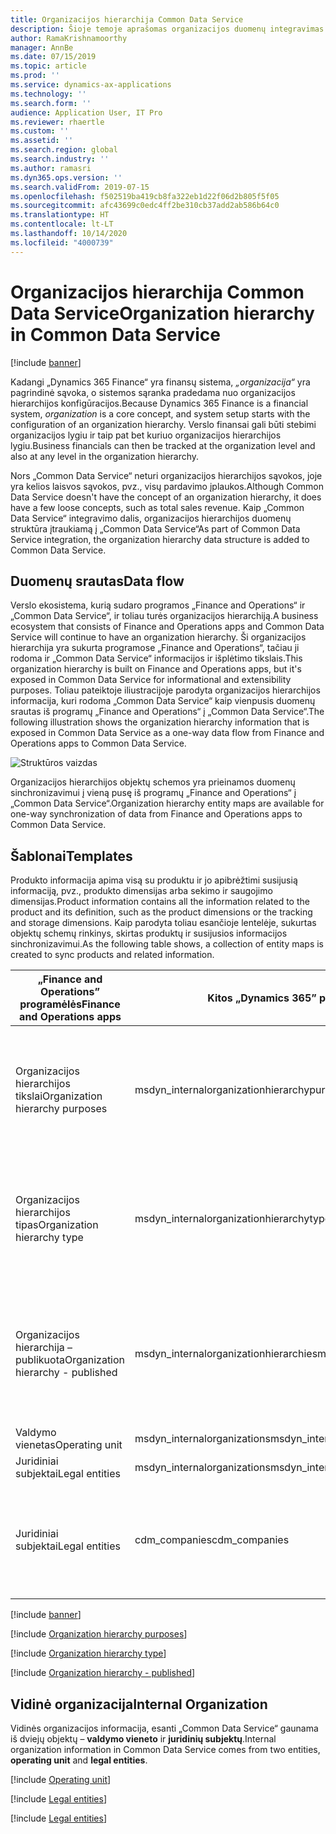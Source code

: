 ```yaml
---
title: Organizacijos hierarchija Common Data Service
description: Šioje temoje aprašomas organizacijos duomenų integravimas tarp programų „Finance and Operations“ ir „Common Data Service“.
author: RamaKrishnamoorthy
manager: AnnBe
ms.date: 07/15/2019
ms.topic: article
ms.prod: ''
ms.service: dynamics-ax-applications
ms.technology: ''
ms.search.form: ''
audience: Application User, IT Pro
ms.reviewer: rhaertle
ms.custom: ''
ms.assetid: ''
ms.search.region: global
ms.search.industry: ''
ms.author: ramasri
ms.dyn365.ops.version: ''
ms.search.validFrom: 2019-07-15
ms.openlocfilehash: f502519ba419cb8fa322eb1d22f06d2b805f5f05
ms.sourcegitcommit: afc43699c0edc4ff2be310cb37add2ab586b64c0
ms.translationtype: HT
ms.contentlocale: lt-LT
ms.lasthandoff: 10/14/2020
ms.locfileid: "4000739"
---
```

# <a name="organization-hierarchy-in-common-data-service"></a><span data-ttu-id="ab1cb-103">Organizacijos hierarchija Common Data Service</span><span class="sxs-lookup"><span data-stu-id="ab1cb-103">Organization hierarchy in Common Data Service</span></span>

[!include [banner](../../includes/banner.md)]

<span data-ttu-id="ab1cb-104">Kadangi „Dynamics 365 Finance“ yra finansų sistema, *„organizacija“* yra pagrindinė sąvoka, o sistemos sąranka pradedama nuo organizacijos hierarchijos konfigūracijos.</span><span class="sxs-lookup"><span data-stu-id="ab1cb-104">Because Dynamics 365 Finance is a financial system, *organization* is a core concept, and system setup starts with the configuration of an organization hierarchy.</span></span> <span data-ttu-id="ab1cb-105">Verslo finansai gali būti stebimi organizacijos lygiu ir taip pat bet kuriuo organizacijos hierarchijos lygiu.</span><span class="sxs-lookup"><span data-stu-id="ab1cb-105">Business financials can then be tracked at the organization level and also at any level in the organization hierarchy.</span></span>

<span data-ttu-id="ab1cb-106">Nors „Common Data Service“ neturi organizacijos hierarchijos sąvokos, joje yra kelios laisvos sąvokos, pvz., visų pardavimo įplaukos.</span><span class="sxs-lookup"><span data-stu-id="ab1cb-106">Although Common Data Service doesn't have the concept of an organization hierarchy, it does have a few loose concepts, such as total sales revenue.</span></span> <span data-ttu-id="ab1cb-107">Kaip „Common Data Service“ integravimo dalis, organizacijos hierarchijos duomenų struktūra įtraukiamą į „Common Data Service“</span><span class="sxs-lookup"><span data-stu-id="ab1cb-107">As part of Common Data Service integration, the organization hierarchy data structure is added to Common Data Service.</span></span>

## <a name="data-flow"></a><span data-ttu-id="ab1cb-108">Duomenų srautas</span><span class="sxs-lookup"><span data-stu-id="ab1cb-108">Data flow</span></span>

<span data-ttu-id="ab1cb-109">Verslo ekosistema, kurią sudaro programos „Finance and Operations“ ir „Common Data Service“, ir toliau turės organizacijos hierarchiją.</span><span class="sxs-lookup"><span data-stu-id="ab1cb-109">A business ecosystem that consists of Finance and Operations apps and Common Data Service will continue to have an organization hierarchy.</span></span> <span data-ttu-id="ab1cb-110">Ši organizacijos hierarchija yra sukurta programose „Finance and Operations“, tačiau ji rodoma ir „Common Data Service“ informacijos ir išplėtimo tikslais.</span><span class="sxs-lookup"><span data-stu-id="ab1cb-110">This organization hierarchy is built on Finance and Operations apps, but it's exposed in Common Data Service for informational and extensibility purposes.</span></span> <span data-ttu-id="ab1cb-111">Toliau pateiktoje iliustracijoje parodyta organizacijos hierarchijos informacija, kuri rodoma „Common Data Service“ kaip vienpusis duomenų srautas iš programų „Finance and Operations“ į „Common Data Service“.</span><span class="sxs-lookup"><span data-stu-id="ab1cb-111">The following illustration shows the organization hierarchy information that is exposed in Common Data Service as a one-way data flow from Finance and Operations apps to Common Data Service.</span></span>

![Struktūros vaizdas](media/dual-write-data-flow.png)

<span data-ttu-id="ab1cb-113">Organizacijos hierarchijos objektų schemos yra prieinamos duomenų sinchronizavimui į vieną pusę iš programų „Finance and Operations“ į „Common Data Service“.</span><span class="sxs-lookup"><span data-stu-id="ab1cb-113">Organization hierarchy entity maps are available for one-way synchronization of data from Finance and Operations apps to Common Data Service.</span></span>

## <a name="templates"></a><span data-ttu-id="ab1cb-114">Šablonai</span><span class="sxs-lookup"><span data-stu-id="ab1cb-114">Templates</span></span>

<span data-ttu-id="ab1cb-115">Produkto informacija apima visą su produktu ir jo apibrėžtimi susijusią informaciją, pvz., produkto dimensijas arba sekimo ir saugojimo dimensijas.</span><span class="sxs-lookup"><span data-stu-id="ab1cb-115">Product information contains all the information related to the product and its definition, such as the product dimensions or the tracking and storage dimensions.</span></span> <span data-ttu-id="ab1cb-116">Kaip parodyta toliau esančioje lentelėje, sukurtas objektų schemų rinkinys, skirtas produktų ir susijusios informacijos sinchronizavimui.</span><span class="sxs-lookup"><span data-stu-id="ab1cb-116">As the following table shows, a collection of entity maps is created to sync products and related information.</span></span>

<span data-ttu-id="ab1cb-117">„Finance and Operations” programėlės</span><span class="sxs-lookup"><span data-stu-id="ab1cb-117">Finance and Operations apps</span></span> | <span data-ttu-id="ab1cb-118">Kitos „Dynamics 365” programos</span><span class="sxs-lookup"><span data-stu-id="ab1cb-118">Other Dynamics 365 apps</span></span> | <span data-ttu-id="ab1cb-119">aprašymas</span><span class="sxs-lookup"><span data-stu-id="ab1cb-119">Description</span></span>
-----------------------|--------------------------------|---
<span data-ttu-id="ab1cb-120">Organizacijos hierarchijos tikslai</span><span class="sxs-lookup"><span data-stu-id="ab1cb-120">Organization hierarchy purposes</span></span> | <span data-ttu-id="ab1cb-121">msdyn_internalorganizationhierarchypurposes</span><span class="sxs-lookup"><span data-stu-id="ab1cb-121">msdyn_internalorganizationhierarchypurposes</span></span> | <span data-ttu-id="ab1cb-122">Naudojant šį šabloną, galimai vienpusiškai sinchronizuoti objektą Organizacijos hierarchijos paskirtis.</span><span class="sxs-lookup"><span data-stu-id="ab1cb-122">This template provides one-way synchronization of the Organization Hierarchy Purpose entity.</span></span>
<span data-ttu-id="ab1cb-123">Organizacijos hierarchijos tipas</span><span class="sxs-lookup"><span data-stu-id="ab1cb-123">Organization hierarchy type</span></span> | <span data-ttu-id="ab1cb-124">msdyn_internalorganizationhierarchytypes</span><span class="sxs-lookup"><span data-stu-id="ab1cb-124">msdyn_internalorganizationhierarchytypes</span></span> | <span data-ttu-id="ab1cb-125">Naudojant šį šabloną, galimai vienpusiškai sinchronizuoti objektą Organizacijos hierarchijos tipas.</span><span class="sxs-lookup"><span data-stu-id="ab1cb-125">This template provides one-way synchronization of the Organization Hierarchy Type entity.</span></span>
<span data-ttu-id="ab1cb-126">Organizacijos hierarchija – publikuota</span><span class="sxs-lookup"><span data-stu-id="ab1cb-126">Organization hierarchy - published</span></span> | <span data-ttu-id="ab1cb-127">msdyn_internalorganizationhierarchies</span><span class="sxs-lookup"><span data-stu-id="ab1cb-127">msdyn_internalorganizationhierarchies</span></span> | <span data-ttu-id="ab1cb-128">Naudojant šį šabloną, galimai vienpusiškai sinchronizuoti objektą Organizacijos hierarchija publikuota.</span><span class="sxs-lookup"><span data-stu-id="ab1cb-128">This template provides one-way synchronization of the Organization Hierarchy Published entity.</span></span>
<span data-ttu-id="ab1cb-129">Valdymo vienetas</span><span class="sxs-lookup"><span data-stu-id="ab1cb-129">Operating unit</span></span> | <span data-ttu-id="ab1cb-130">msdyn_internalorganizations</span><span class="sxs-lookup"><span data-stu-id="ab1cb-130">msdyn_internalorganizations</span></span> |
<span data-ttu-id="ab1cb-131">Juridiniai subjektai</span><span class="sxs-lookup"><span data-stu-id="ab1cb-131">Legal entities</span></span> | <span data-ttu-id="ab1cb-132">msdyn_internalorganizations</span><span class="sxs-lookup"><span data-stu-id="ab1cb-132">msdyn_internalorganizations</span></span> |
<span data-ttu-id="ab1cb-133">Juridiniai subjektai</span><span class="sxs-lookup"><span data-stu-id="ab1cb-133">Legal entities</span></span> | <span data-ttu-id="ab1cb-134">cdm_companies</span><span class="sxs-lookup"><span data-stu-id="ab1cb-134">cdm_companies</span></span> | <span data-ttu-id="ab1cb-135">Suteikiama juridinio subjekto (įmonės) informacijos dvikrypčio sinchronizavimo galimybė.</span><span class="sxs-lookup"><span data-stu-id="ab1cb-135">Provides bidirectional synchronization of legal entity (company) information.</span></span>

[!include [banner](../../includes/dual-write-symbols.md)]

[!include [Organization hierarchy purposes](includes/OrganizationHierarchyPurpose-msdyn-internalorganizationhierarchypurposes.md)]

[!include [Organization hierarchy type](includes/OrganizationHierarchyType-msdyn-internalorganizationhierarchytypes.md)]

[!include [Organization hierarchy - published](includes/OrganizationHierarchyPublished-msdyn-internalorganizationhierarchies.md)]

## <a name="internal-organization"></a><span data-ttu-id="ab1cb-136">Vidinė organizacija</span><span class="sxs-lookup"><span data-stu-id="ab1cb-136">Internal Organization</span></span>

<span data-ttu-id="ab1cb-137">Vidinės organizacijos informacija, esanti „Common Data Service“ gaunama iš dviejų objektų – **valdymo vieneto** ir **juridinių subjektų**.</span><span class="sxs-lookup"><span data-stu-id="ab1cb-137">Internal organization information in Common Data Service comes from two entities, **operating unit** and **legal entities**.</span></span>

[!include [Operating unit](includes/OperatingUnit-msdyn-internalorganizations.md)]

[!include [Legal entities](includes/LegalEntities-msdyn-internalorganizations.md)]

[!include [Legal entities](includes/LegalEntities-Companies.md)]
